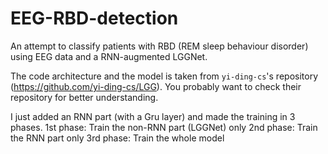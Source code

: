 # EEG-RBD-detection
An attempt to classify patients with RBD (REM sleep behaviour disorder) using EEG data and a RNN-augmented LGGNet.

The code architecture and the model is taken from `yi-ding-cs`'s repository (https://github.com/yi-ding-cs/LGG).
You probably want to check their repository for better understanding.

I just added an RNN part (with a Gru layer) and made the training in 3 phases.
1st phase: Train the non-RNN part (LGGNet) only
2nd phase: Train the RNN part only
3rd phase: Train the whole model